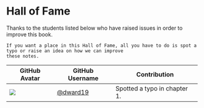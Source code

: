 # Hall of Fame

Thanks to the students listed below who have raised issues in order to improve this book.

```{tip}
If you want a place in this Hall of Fame, all you have to do is spot a typo or raise an idea on how we can improve 
these notes.
```

| GitHub Avatar                      | GitHub Username                        | Contribution                 |
|------------------------------------|----------------------------------------|------------------------------|
| ![](http://github.com/dward19.png) | [@dward19](https://github.com/dward19) | Spotted a typo in chapter 1. |

